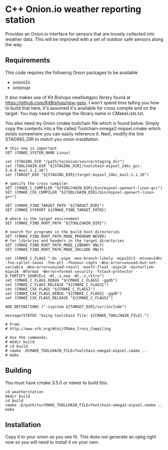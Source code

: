 # C++ Onion.io weather reporting station

Provides an Onion.io interface for sensors that are loosely collected into
weather data. This will be improved with a set of outdoor safe sensors along
the way.

## Requirements

This code requires the following Onion packages to be available

* onioni2c
* onionspi

It also makes use of Kit Bishops newfastgpio library found at
https://github.com/KitBishop/new-gpio. I won't spend time telling you how to
build that here, it's assumed it's available for cross compile and on the
target. You may need to change the library name in CMakeLists.txt.

You also need my Onion cmake toolchain file which is found below. Simply copy
the contents into a file called Toolchain-omega2-mipsel.cmake which exists
somewhere you can easily reference it. Next, modify the line STAGING_DIR to match
you onion installation.

```
# this one is important
SET (CMAKE_SYSTEM_NAME Linux)

set (STAGING_DIR "/path/to/onion/source/staging_dir")
set (TOOLCHAIN_DIR "${STAGING_DIR}/toolchain-mipsel_24kc_gcc-5.4.0_musl-1.1.16")
set (TARGET_DIR "${STAGING_DIR}/target-mipsel_24kc_musl-1.1.16")

# specify the cross compiler
SET (CMAKE_C_COMPILER "${TOOLCHAIN_DIR}/bin/mipsel-openwrt-linux-gcc")
SET (CMAKE_CXX_COMPILER "${TOOLCHAIN_DIR}/bin/mipsel-openwrt-linux-g++")

SET (CMAKE_FIND_TARGET_PATH "${TARGET_DIR}")
SET (CMAKE_SYSROOT ${CMAKE_FIND_TARGET_PATH})

# where is the target environment 
SET (CMAKE_FIND_ROOT_PATH "${TOOLCHAIN_DIR}")

# search for programs in the build host directories
SET (CMAKE_FIND_ROOT_PATH_MODE_PROGRAM NEVER)
# for libraries and headers in the target directories
SET (CMAKE_FIND_ROOT_PATH_MODE_LIBRARY ONLY)
SET (CMAKE_FIND_ROOT_PATH_MODE_INCLUDE ONLY) 

set (CMAKE_C_FLAGS "-Os -pipe -mno-branch-likely -mips32r2 -mtune=24kc -fno-caller-saves -fno-plt -fhonour-copts -Wno-error=unused-but-set-variable -Wno-error=unused-result -msoft-float -mips16 -minterlink-mips16 -Wformat -Werror=format-security -fstack-protector -D_FORTIFY_SOURCE=1 -Wl,-z,now -Wl,-z,relro")
set (CMAKE_C_FLAGS_DEBUG "${CMAKE_C_FLAGS} -ggdb")
set (CMAKE_C_FLAGS_RELEASE "${CMAKE_C_FLAGS}")
set (CMAKE_CXX_FLAGS "${CMAKE_C_FLAGS}")
set (CMAKE_CXX_FLAGS_DEBUG "${CMAKE_C_FLAGS} -ggdb")
set (CMAKE_CXX_FLAGS_RELEASE "${CMAKE_C_FLAGS}")

ADD_DEFINITIONS ("-isystem ${TARGET_DIR}/usr/include")

message(STATUS "Using toolchain file: ${CMAKE_TOOLCHAIN_FILE}.")

# From:
# http://www.vtk.org/Wiki/CMake_Cross_Compiling

# Use the commands:
# mkdir build
# cd build
# cmake -DCMAKE_TOOLCHAIN_FILE=Toolchain-omega2-mipsel.cmake ..
# make
```

## Building

You must have cmake 3.5.0 or newer to build this.

```
cd weatherstation
mkdir build
cd build
cmake -D/path/to/CMAKE_TOOLCHAIN_FILE=Toolchain-omega2-mipsel.cmake ..
make
```

## Installation

Copy it to your onion as you see fit. This does not generate an opkg right now
so you will need to install it on your own.

